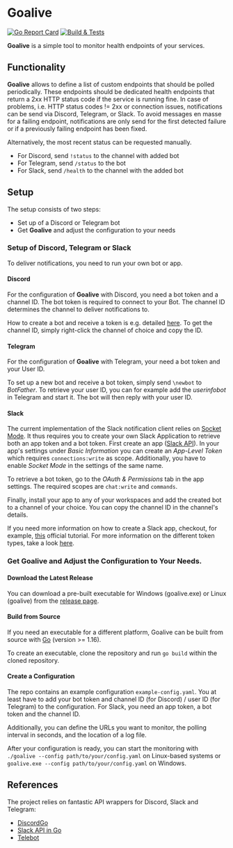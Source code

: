 # Goalive
[![Go Report Card](https://goreportcard.com/badge/github.com/Stef2k16/goalive)](https://goreportcard.com/report/github.com/Stef2k16/goalive)
[![Build & Tests](https://github.com/Stef2k16/goalive/actions/workflows/pipeline.yml/badge.svg)](https://github.com/Stef2k16/goalive/actions)

**Goalive** is a simple tool to monitor health endpoints of your services.

## Functionality
**Goalive** allows to define a list of custom endpoints that should be polled periodically. These endpoints should be
dedicated health endpoints that return a 2xx HTTP status code if the service is running fine.
In case of problems, i.e. HTTP status codes != 2xx or connection issues, notifications can be send via Discord, 
Telegram, or Slack. To avoid messages en masse for a failing endpoint, notifications are only
send for the first detected failure or if a previously failing endpoint has been fixed.

Alternatively, the most recent status can be requested manually. 
- For Discord, send `!status` to the channel with added bot
- For Telegram, send `/status` to the bot
- For Slack, send `/health` to the channel with the added bot

## Setup
The setup consists of two steps:
- Set up of a Discord or Telegram bot
- Get **Goalive** and adjust the configuration to your needs

### Setup of Discord, Telegram or Slack
To deliver notifications, you need to run your own bot or app.

#### Discord
For the configuration of **Goalive** with Discord, you need a bot token and a channel ID. The bot token is required to 
connect to your Bot. The channel ID determines the channel to deliver notifications to.

How to create a bot and receive a token is e.g. detailed [here](https://www.writebots.com/discord-bot-token/).
To get the channel ID, simply right-click the channel of choice and copy the ID.

#### Telegram
For the configuration of **Goalive** with Telegram, your need a bot token and your User ID.

To set up a new bot and receive a bot token, simply send `\newbot` to _BotFather_. To retrieve your user ID, you can for
example add the _userinfobot_ in Telegram and start it. The bot will then reply with your user ID.

#### Slack
The current implementation of the Slack notification client relies on 
[Socket Mode](https://api.slack.com/apis/connections/socket). It thus requires you to create your own
Slack Application to retrieve both an app token and a bot token. First create an app ([Slack API](https://api.slack.com/apps)).
In your app's settings under _Basic Information_ you can create an _App-Level Token_ which requires `connections:write` as scope.
Additionally, you have to enable _Socket Mode_ in the settings of the same name.

To retrieve a bot token, go to the _OAuth & Permissions_ tab in the app settings. The required
scopes are `chat:write` and `commands`.

Finally, install your app to any of your workspaces and add the created bot to a channel of your choice. You can copy
the channel ID in the channel's details.

If you need more information on how to create a Slack app, checkout, for example, [this](https://api.slack.com/authentication/basics#scopes)
official tutorial. For more information on the different token types, take a look [here](https://api.slack.com/authentication/token-types#bot).

### Get Goalive and Adjust the Configuration to Your Needs.
#### Download the Latest Release
You can download a pre-built executable for Windows (goalive.exe) or Linux (goalive) from 
the [release page](https://github.com/Stef2k16/goalive/releases).

#### Build from Source
If you need an executable for a different platform, Goalive can be built from source with
[Go](https://golang.org/dl/) (version >= 1.16).

To create an executable, clone the repository and run `go build` within the cloned repository. 

#### Create a Configuration
The repo contains an example configuration
`example-config.yaml`. You at least have to add your bot token and channel ID (for Discord) / user ID (for Telegram)
to the configuration. For Slack, you need an app token, a bot token and the channel ID.

Additionally, you can define the URLs you want to monitor, the polling interval in seconds, and the location of a log 
file.

After your configuration is ready, you can start the monitoring with `./goalive --config path/to/your/config.yaml`
on Linux-based systems or `goalive.exe --config path/to/your/config.yaml` on Windows.

## References
The project relies on fantastic API wrappers for Discord, Slack and Telegram:
- [DiscordGo](https://github.com/bwmarrin/discordgo)
- [Slack API in Go](https://github.com/slack-go/slack)
- [Telebot](https://github.com/tucnak/telebot)

